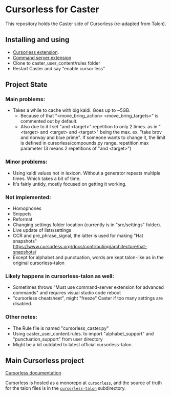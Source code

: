 # Cursorless for Caster
This repository holds the Caster side of Cursorless (re-adapted from Talon).

## Installing and using
* [Cursorless extension](https://marketplace.visualstudio.com/items?itemName=pokey.cursorless).
* [Command server extension](https://marketplace.visualstudio.com/items?itemName=pokey.command-server)
* Clone to caster_user_content/rules folder
* Restart Caster and say "enable cursor less"

## Project State
### Main problems:
* Takes a while to cache with big kaldi. Goes up to ~5GB.
	* Because of that "\<move_bring_action\> \<move_bring_targets\>" is commented out by default.
	* Also due to it I set "and \<target\>" repetition to only 2 times.
	as in "\<target\> and \<target\> and \<target\>" being the max. 
	ex. "take brov and norway and blue prime".
	  If someone wants to change it, the limit is defined in cursorless/compounds.py range_repetition max parameter (3 means 2 repetitions of "and \<target\>")

### Minor problems:
* Using kaldi values not in lexicon. Without a generator repeats multiple times. Which takes a bit of time.
* It's fairly untidy, mostly focused on getting it working. 

### Not implemented:
* Homophones
* Snippets
* Reformat
* Changing settings folder location (currently is in "src/settings" folder).
* Live update of lists/settings 
* CCR and pre_phrase_signal, the latter is used for making "Hat snapshots" https://www.cursorless.org/docs/contributing/architecture/hat-snapshots/
* Except for alphabet and punctuation, words are kept talon-like as in the original cursorless-talon

### Likely happens in cursorless-talon as well:
* Sometimes throws "Must use command-server extension for advanced commands"
		and requires visual studio code reboot
* "cursorless cheatsheet", might "freeze" Caster if too many settings are disabled.	

### Other notes:
* The Rule file is named "cursorless_caster.py"
* Using caster_user_content.rules. 
	to import "alphabet_support" and "punctuation_support" from user directory
* Might be a bit outdated to latest official cursorless-talon.	

## Main Cursorless project
[Cursorless documentation](https://www.cursorless.org/docs/)

Cursorless is hosted as a monorepo at [`cursorless`](https://github.com/cursorless-dev/cursorless), and the source of truth for the talon files is in the [`cursorless-talon`](https://github.com/cursorless-dev/cursorless/tree/main/cursorless-talon) subdirectory.
